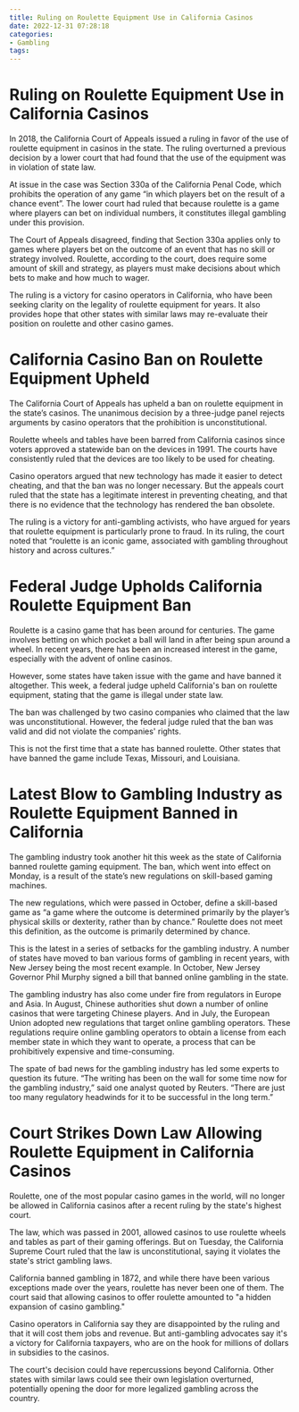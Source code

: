 ```yaml
---
title: Ruling on Roulette Equipment Use in California Casinos
date: 2022-12-31 07:28:18
categories:
- Gambling
tags:
---
```



#  Ruling on Roulette Equipment Use in California Casinos

In 2018, the California Court of Appeals issued a ruling in favor of the use of roulette equipment in casinos in the state. The ruling overturned a previous decision by a lower court that had found that the use of the equipment was in violation of state law.

At issue in the case was Section 330a of the California Penal Code, which prohibits the operation of any game “in which players bet on the result of a chance event”. The lower court had ruled that because roulette is a game where players can bet on individual numbers, it constitutes illegal gambling under this provision.

The Court of Appeals disagreed, finding that Section 330a applies only to games where players bet on the outcome of an event that has no skill or strategy involved. Roulette, according to the court, does require some amount of skill and strategy, as players must make decisions about which bets to make and how much to wager.

The ruling is a victory for casino operators in California, who have been seeking clarity on the legality of roulette equipment for years. It also provides hope that other states with similar laws may re-evaluate their position on roulette and other casino games.

#  California Casino Ban on Roulette Equipment Upheld

The California Court of Appeals has upheld a ban on roulette equipment in the state’s casinos. The unanimous decision by a three-judge panel rejects arguments by casino operators that the prohibition is unconstitutional.

Roulette wheels and tables have been barred from California casinos since voters approved a statewide ban on the devices in 1991. The courts have consistently ruled that the devices are too likely to be used for cheating.

Casino operators argued that new technology has made it easier to detect cheating, and that the ban was no longer necessary. But the appeals court ruled that the state has a legitimate interest in preventing cheating, and that there is no evidence that the technology has rendered the ban obsolete.

The ruling is a victory for anti-gambling activists, who have argued for years that roulette equipment is particularly prone to fraud. In its ruling, the court noted that “roulette is an iconic game, associated with gambling throughout history and across cultures.”

#  Federal Judge Upholds California Roulette Equipment Ban 

Roulette is a casino game that has been around for centuries. The game involves betting on which pocket a ball will land in after being spun around a wheel. In recent years, there has been an increased interest in the game, especially with the advent of online casinos.

However, some states have taken issue with the game and have banned it altogether. This week, a federal judge upheld California's ban on roulette equipment, stating that the game is illegal under state law.

The ban was challenged by two casino companies who claimed that the law was unconstitutional. However, the federal judge ruled that the ban was valid and did not violate the companies' rights.

This is not the first time that a state has banned roulette. Other states that have banned the game include Texas, Missouri, and Louisiana.

#  Latest Blow to Gambling Industry as Roulette Equipment Banned in California 

The gambling industry took another hit this week as the state of California banned roulette gaming equipment. The ban, which went into effect on Monday, is a result of the state’s new regulations on skill-based gaming machines.

The new regulations, which were passed in October, define a skill-based game as “a game where the outcome is determined primarily by the player’s physical skills or dexterity, rather than by chance.” Roulette does not meet this definition, as the outcome is primarily determined by chance.

This is the latest in a series of setbacks for the gambling industry. A number of states have moved to ban various forms of gambling in recent years, with New Jersey being the most recent example. In October, New Jersey Governor Phil Murphy signed a bill that banned online gambling in the state.

The gambling industry has also come under fire from regulators in Europe and Asia. In August, Chinese authorities shut down a number of online casinos that were targeting Chinese players. And in July, the European Union adopted new regulations that target online gambling operators. These regulations require online gambling operators to obtain a license from each member state in which they want to operate, a process that can be prohibitively expensive and time-consuming.

The spate of bad news for the gambling industry has led some experts to question its future. “The writing has been on the wall for some time now for the gambling industry,” said one analyst quoted by Reuters. “There are just too many regulatory headwinds for it to be successful in the long term.”

#  Court Strikes Down Law Allowing Roulette Equipment in California Casinos

Roulette, one of the most popular casino games in the world, will no longer be allowed in California casinos after a recent ruling by the state's highest court.

The law, which was passed in 2001, allowed casinos to use roulette wheels and tables as part of their gaming offerings. But on Tuesday, the California Supreme Court ruled that the law is unconstitutional, saying it violates the state's strict gambling laws.

California banned gambling in 1872, and while there have been various exceptions made over the years, roulette has never been one of them. The court said that allowing casinos to offer roulette amounted to "a hidden expansion of casino gambling."

Casino operators in California say they are disappointed by the ruling and that it will cost them jobs and revenue. But anti-gambling advocates say it's a victory for California taxpayers, who are on the hook for millions of dollars in subsidies to the casinos.

The court's decision could have repercussions beyond California. Other states with similar laws could see their own legislation overturned, potentially opening the door for more legalized gambling across the country.